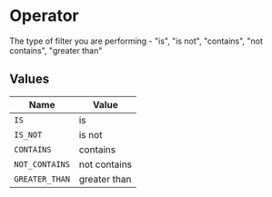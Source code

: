 # Operator

The type of filter you are performing - "is", "is not", "contains", "not contains", "greater than"


## Values

| Name           | Value          |
| -------------- | -------------- |
| `IS`           | is             |
| `IS_NOT`       | is not         |
| `CONTAINS`     | contains       |
| `NOT_CONTAINS` | not contains   |
| `GREATER_THAN` | greater than   |